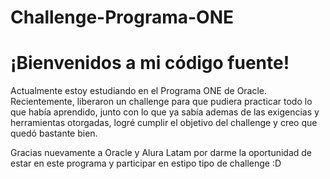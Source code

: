 # Challenge-Programa-ONE

<h1>¡Bienvenidos a mi código fuente!</h1>

<p> Actualmente estoy estudiando en el Programa ONE de Oracle. Recientemente, liberaron un challenge para que pudiera practicar todo lo que había aprendido, 
junto con lo que ya sabía ademas de las exigencias y herramientas otorgadas, logré cumplir el objetivo del challenge y creo que quedó bastante bien.</p>

<p> Gracias nuevamente a Oracle y Alura Latam por darme la oportunidad de estar en este programa y participar en estipo tipo de challenge :D </p>
